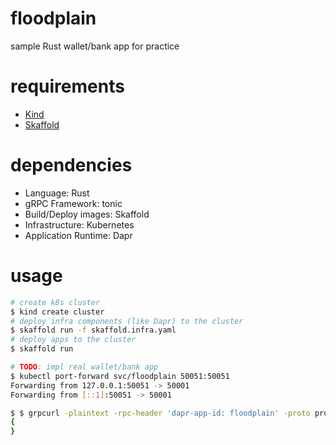 # floodplain
sample Rust wallet/bank app for practice

# requirements

- [Kind](https://kind.sigs.k8s.io/)
- [Skaffold](https://skaffold.dev/)

# dependencies

- Language: Rust
- gRPC Framework: tonic
- Build/Deploy images: Skaffold
- Infrastructure: Kubernetes
- Application Runtime: Dapr

# usage

```bash
# create k8s cluster
$ kind create cluster
# deploy infra components (like Dapr) to the cluster
$ skaffold run -f skaffold.infra.yaml
# deploy apps to the cluster
$ skaffold run

# TODO: impl real wallet/bank app
$ kubectl port-forward svc/floodplain 50051:50051
Forwarding from 127.0.0.1:50051 -> 50001
Forwarding from [::1]:50051 -> 50001

$ $ grpcurl -plaintext -rpc-header 'dapr-app-id: floodplain' -proto proto/wallet/service.proto  localhost:50051 wallet.WalletService/Create
{
}
```
